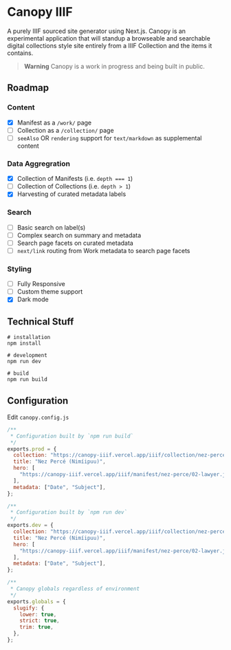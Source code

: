 # Canopy IIIF

A purely IIIF sourced site generator using Next.js. Canopy is an experimental application that will standup a browseable and searchable digital collections style site entirely from a IIIF Collection and the items it contains.

> **Warning**
> Canopy is a work in progress and being built in public.

## Roadmap

### Content
- [x] Manifest as a `/work/` page
- [ ] Collection as a `/collection/` page
- [ ] `seeAlso` OR `rendering` support for `text/markdown` as supplemental content

### Data Aggregration
- [x] Collection of Manifests (i.e. `depth === 1`) 
- [ ] Collection of Collections (i.e. `depth > 1`)
- [x] Harvesting of curated metadata labels

### Search
- [ ] Basic search on label(s)
- [ ] Complex search on summary and metadata
- [ ] Search page facets on curated metadata
- [ ] `next/link` routing from Work metadata to search page facets

### Styling
- [ ] Fully Responsive
- [ ] Custom theme support
- [x] Dark mode

## Technical Stuff

```shell
# installation
npm install

# development
npm run dev

# build
npm run build
```

## Configuration

Edit `canopy.config.js`

```jsx
/**
 * Configuration built by `npm run build`
 */
exports.prod = {
  collection: "https://canopy-iiif.vercel.app/iiif/collection/nez-perce.json",
  title: "Nez Percé (Nimíipuu)",
  hero: [
    "https://canopy-iiif.vercel.app/iiif/manifest/nez-perce/02-lawyer.json",
  ],
  metadata: ["Date", "Subject"],
};

/**
 * Configuration built by `npm run dev`
 */
exports.dev = {
  collection: "https://canopy-iiif.vercel.app/iiif/collection/nez-perce.json",
  title: "Nez Percé (Nimíipuu)",
  hero: [
    "https://canopy-iiif.vercel.app/iiif/manifest/nez-perce/02-lawyer.json",
  ],
  metadata: ["Date", "Subject"],
};

/**
 * Canopy globals regardless of environment
 */
exports.globals = {
  slugify: {
    lower: true,
    strict: true,
    trim: true,
  },
};
```
